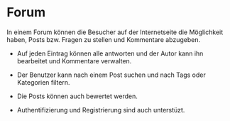 # Forum


In einem Forum können die Besucher auf der Internetseite die Möglichkeit haben, Posts bzw. Fragen zu stellen und Kommentare abzugeben. 

- Auf jeden Eintrag können alle antworten und der Autor kann ihn bearbeitet und Kommentare verwalten.

- Der Benutzer kann nach einem Post suchen und nach Tags oder Kategorien filtern.

- Die Posts können auch bewertet werden.

- Authentifizierung und Registrierung sind auch unterstüzt.

